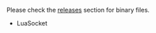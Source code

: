 Please check the [releases] section for binary files.

- LuaSocket

[Releases]: https://github.com/FarManagerLegacy/LuaBinaries/releases